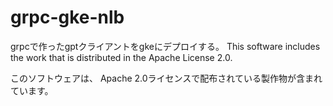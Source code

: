 # grpc-gke-nlb
grpcで作ったgptクライアントをgkeにデプロイする。
This software includes the work that is distributed in the Apache License 2.0.

このソフトウェアは、 Apache 2.0ライセンスで配布されている製作物が含まれています。
